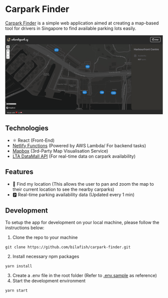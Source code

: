# Carpark Finder

[Carpark Finder](https://wheretopark.netlify.com/) is a simple web application aimed at creating a map-based tool for drivers in Singapore to find available parking lots easily.

<img src="./screenshots/Main.png" alt="Main Screen" width="800px">

## Technologies

- :atom_symbol: React (Front-End)
- [Netlify Functions](https://www.netlify.com/products/functions/) (Powered by AWS Lambda/ For backend tasks)
- [Mapbox](https://www.mapbox.com/) (3rd-Party Map Visualisation Service)
- [LTA DataMall API](https://www.mytransport.sg/content/mytransport/home/dataMall.html) (For real-time data on carpark availability)

## Features

- 📍 Find my location (This allows the user to pan and zoom the map to their current location to see the nearby carparks)
- 🅿️ Real-time parking availability data (Updated every 1 min)

## Development

To setup the app for development on your local machine, please follow the instructions below:

1. Clone the repo to your machine

```
git clone https://github.com/bilafish/carpark-finder.git
```

2. Install necessary npm packages

```
yarn install
```

3. Create a .env file in the root folder (Refer to [.env.sample](./.env.sample) as reference)
4. Start the development environment

```
yarn start
```

